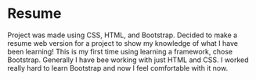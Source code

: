 # Resume
Project was made using CSS, HTML, and Bootstrap.
Decided to make a resume web version for a project to show my knowledge of what I have been learning!
This is my first time using learning a framework, chose Bootstrap.
Generally I have bee working with just HTML and CSS.
I worked really hard to learn Bootstrap and now I feel comfortable with it now.
